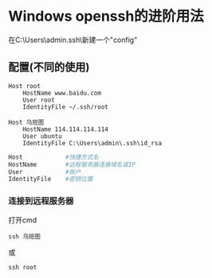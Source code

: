 # Windows openssh的进阶用法
在C:\Users\admin\.ssh\新建一个"config"
## 配置(不同的使用)
```
Host root
	HostName www.baidu.com
	User root
	IdentityFile ~/.ssh/root
	
Host 乌班图
	HostName 114.114.114.114
	User ubuntu
	IdentityFile C:\Users\admin\.ssh\id_rsa
```
```sh
Host            #快捷方式名
HostName        #远程服务器连接域名或IP
User            #账户
IdentityFile    #密钥位置
```

### 连接到远程服务器
打开cmd
```
ssh 乌班图
```
或
```
ssh root
```

